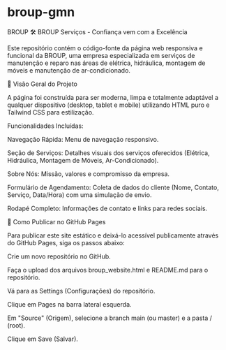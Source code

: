 # broup-gmn
BROUP
🛠️ BROUP Serviços - Confiança vem com a Excelência

Este repositório contém o código-fonte da página web responsiva e funcional da BROUP, uma empresa especializada em serviços de manutenção e reparo nas áreas de elétrica, hidráulica, montagem de móveis e manutenção de ar-condicionado.

🌟 Visão Geral do Projeto

A página foi construída para ser moderna, limpa e totalmente adaptável a qualquer dispositivo (desktop, tablet e mobile) utilizando HTML puro e Tailwind CSS para estilização.

Funcionalidades Incluídas:

Navegação Rápida: Menu de navegação responsivo.

Seção de Serviços: Detalhes visuais dos serviços oferecidos (Elétrica, Hidráulica, Montagem de Móveis, Ar-Condicionado).

Sobre Nós: Missão, valores e compromisso da empresa.

Formulário de Agendamento: Coleta de dados do cliente (Nome, Contato, Serviço, Data/Hora) com uma simulação de envio.

Rodapé Completo: Informações de contato e links para redes sociais.

🚀 Como Publicar no GitHub Pages

Para publicar este site estático e deixá-lo acessível publicamente através do GitHub Pages, siga os passos abaixo:

Crie um novo repositório no GitHub.

Faça o upload dos arquivos broup_website.html e README.md para o repositório.

Vá para as Settings (Configurações) do repositório.

Clique em Pages na barra lateral esquerda.

Em "Source" (Origem), selecione a branch main (ou master) e a pasta / (root).

Clique em Save (Salvar).
